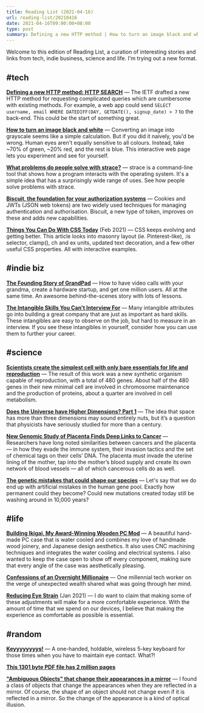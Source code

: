 ```yaml
---
title: Reading List (2021-04-16)
url: reading-list/20210416
date: 2021-04-16T09:00:00+08:00
type: post
summary: Defining a new HTTP method | How to turn an image black and white | What problems do people solve with strace | Biscuit, the foundation for your authorization systems | Things You Can Do With CSS Today | The Founding Story of GrandPad | The Intangible Skills You Can't Interview For | The simplest cell with only bare essentials for life and reproduction | Does the Universe have Higher Dimensions? | New Genomic Study of Placenta Finds Deep Links to Cancer | The genetic mistakes that could shape our species | Building Ikigai, My Award-Winning Wooden PC Mod | Confessions of an Overnight Millionaire | Reducing Eye Strain | Keyyyyyyyys! | This 1301 byte PDF file has 2 million pages | "Ambiguous Objects" that change their appearances in a mirror
---
```


Welcome to this edition of Reading List, a curation of interesting stories and links from tech, indie business, science and life. I'm trying out a new format.

## #tech

**[Defining a new HTTP method: HTTP SEARCH](https://httptoolkit.tech/blog/http-search-method/)** &mdash; The IETF drafted a new HTTP method for requesting complicated queries which are cumbersome with existing methods. For example, a web app could send `SELECT username, email WHERE DATEDIFF(DAY, GETDATE(), signup_date) > 7` to the back-end. This could be the start of something great.

**[How to turn an image black and white](https://omarshehata.me/notebook/how_to_turn_an_image_black_and_white)** &mdash; Converting an image into grayscale seems like a simple calculation. But if you did it naively, you'd be wrong. Human eyes aren't equally sensitive to all colours. Instead, take ~70% of green, ~20% red, and the rest is blue. This interactive web page lets you experiment and see for yourself.

**[What problems do people solve with strace?](https://jvns.ca/blog/2021/04/03/what-problems-do-people-solve-with-strace/)** &mdash; strace is a command-line tool that shows how a program interacts with the operating system. It's a simple idea that has a surprisingly wide range of uses. See how people solve problems with strace.

**[Biscuit, the foundation for your authorization systems](https://www.clever-cloud.com/blog/engineering/2021/04/12/introduction-to-biscuit/)** &mdash; Cookies and JWTs (JSON web tokens) are two widely used techniques for managing authentication and authorisation. Biscuit, a new type of token, improves on these and adds new capabilities.

**[Things You Can Do With CSS Today](https://www.smashingmagazine.com/2021/02/things-you-can-do-with-css-today/)** (Feb 2021) &mdash; CSS keeps evolving and getting better. This article looks into masonry layout (ie. Pinterest-like), :is selector, clamp(), ch and ex units, updated text decoration, and a few other useful CSS properties. All with interactive examples.


## #indie biz

**[The Founding Story of GrandPad](https://www.isaaclien.com/blog/the-founding-story-of-grandpad)** &mdash; How to have video calls with your grandma, create a hardware startup, and get one million users. All at the same time. An awesome behind-the-scenes story with lots of lessons.

**[The Intangible Skills You Can't Interview For](https://staysaasy.com/leadership/2021/04/12/the-intangible-skills-you-cant-interview-for.html)** &mdash; Many intangible attributes go into building a great company that are just as important as hard skills. These intangibles are easy to observe on the job, but hard to measure in an interview. If you see these intangibles in yourself, consider how you can use them to further your career.


## #science

**[Scientists create the simplest cell with only bare essentials for life and reproduction](https://www.cbc.ca/radio/quirks/scientists-create-the-simplest-cell-with-only-bare-essentials-for-life-and-reproduction-1.5980420)** &mdash; The result of this work was a new synthetic organism capable of reproduction, with a total of 480 genes. About half of the 480 genes in their new minimal cell are involved in chromosome maintenance and the production of proteins, about a quarter are involved in cell metabolism.

**[Does the Universe have Higher Dimensions? Part 1](https://backreaction.blogspot.com/2021/04/does-universe-have-higher-dimensions.html)** &mdash; The idea that space has more than three dimensions may sound entirely nuts, but it’s a question that physicists have seriously studied for more than a century.

**[New Genomic Study of Placenta Finds Deep Links to Cancer](https://www.quantamagazine.org/new-genomic-study-of-placenta-finds-deep-links-to-cancer-20210408/)** &mdash; Researchers have long noted similarities between cancers and the placenta — in how they evade the immune system, their invasion tactics and the set of chemical tags on their cells’ DNA. The placenta must invade the uterine lining of the mother, tap into the mother’s blood supply and create its own network of blood vessels — all of which cancerous cells do as well.

**[The genetic mistakes that could shape our species](https://www.bbc.com/future/article/20210412-the-genetic-mistakes-that-could-shape-our-species)** &mdash; Let's say that we do end up with artificial mistakes in the human gene pool. Exactly how permanent could they become? Could new mutations created today still be washing around in 10,000 years?


## #life

**[Building Ikigai, My Award-Winning Wooden PC Mod](https://www.tomshardware.com/how-to/building-ikigai-all-wood-case-mod)** &mdash; A beautiful hand-made PC case that is water cooled and combines my love of handmade wood joinery, and Japanese design aesthetics. It also uses CNC machining techniques and integrates the water cooling and electrical systems. I also wanted to keep the case open to show off every component, making sure that every angle of the case was aesthetically pleasing.

**[Confessions of an Overnight Millionaire](https://nymag.com/intelligencer/2021/04/confessions-overnight-tech-millionaire.html)** &mdash; One millennial tech worker on the verge of unexpected wealth shared what was going through her mind.

**[Reducing Eye Strain](https://jerseyfonseca.com/blogs/eyestrain)** (Jan 2021) &mdash; I do want to claim that making some of these adjustments will make for a more comfortable experience. With the amount of time that we spend on our devices, I believe that making the experience as comfortable as possible is essential.


## #random

**[Keyyyyyyyys!](https://www.stavros.io/posts/keyyyyyyyys/)** &mdash; A one-handed, holdable, wireless 5-key keyboard for those times when you have to maintain eye contact. What?!

**[This 1301 byte PDF file has 2 million pages](https://larsch.github.io/2021/04/12/this-pdf-file-has-2-million-pages.html)**

**["Ambiguous Objects" that change their appearances in a mirror](http://www.isc.meiji.ac.jp/~kokichis/ambiguousc/ambiguouscylindere.html)** &mdash; I found a class of objects that change the appearances when they are reflected in a mirror. Of course, the shape of an object should not change even if it is reflected in a mirror. So the change of the appearance is a kind of optical illusion. 
